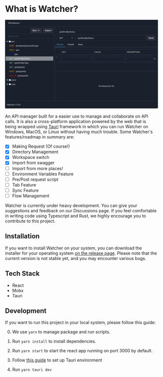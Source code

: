 # What is Watcher?

![Demo](screenshot.png)

An API manager built for a easier use to manage and collaborate on API calls. It is also a cross-platform application powered by the web that is being wrapped using [Tauri](https://tauri.studio) framework in which you can run Watcher on Windows, MacOS, or Linux without having much trouble. Some Watcher's features/roadmap in summary are:

- [x] Making Request (Of course!)
- [x] Directory Management
- [x] Workspace switch
- [x] Import from swagger
- [ ] Import from more places!
- [ ] Environment Variables Feature
- [ ] Pre/Post request script
- [ ] Tab Feature
- [ ] Sync Feature
- [ ] Flow Management

Watcher is currently under heavy development. You can give your suggestions and feedback on our Discussions page. If you feel comfortable in writing code using Typescript and Rust, we highly encourage you to contribute to this project.

## Installation

If you want to install Watcher on your system, you can download the installer for your operating system [on the release page](https://github.com/windht/watcher/releases). Please note that the current version is not stable yet, and you may encounter various bugs.

## Tech Stack

- React
- Mobx
- Tauri

## Development

If you want to run this project in your local system, please follow this guide:

0. We use `yarn` to manage package and run scripts.

1. Run `yarn install` to install dependencies.

2. Run `yarn start` to start the react app running on port 3000 by default.

3. Follow [this guide](https://tauri.studio/en/docs/getting-started/intro/#setting-up-your-environment) to set up Tauri environment

4. Run `yarn tauri dev`
